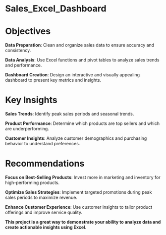 # Sales_Excel_Dashboard

# Objectives

**Data Preparation**: Clean and organize sales data to ensure accuracy and consistency.

**Data Analysis**: Use Excel functions and pivot tables to analyze sales trends and performance.

**Dashboard Creation**: Design an interactive and visually appealing dashboard to present key metrics and insights.

# Key Insights

**Sales Trends**: Identify peak sales periods and seasonal trends.

**Product Performance**: Determine which products are top sellers and which are underperforming.

**Customer Insights**: Analyze customer demographics and purchasing behavior to understand preferences.

# Recommendations

**Focus on Best-Selling Products**: Invest more in marketing and inventory for high-performing products.

**Optimize Sales Strategies**: Implement targeted promotions during peak sales periods to maximize revenue.

**Enhance Customer Experience**: Use customer insights to tailor product offerings and improve service quality.

**This project is a great way to demonstrate your ability to analyze data and create actionable insights using Excel.**
